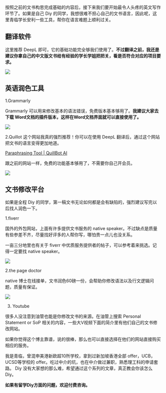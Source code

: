 按照之前的文书构思完成基础的内容后，接下来我们要开始最令人头疼的英文写作环节了。如果是自己 Diy 的同学，我想很难不担心自己的文书语言，因此呢，这里青临学长安利一些工具，帮你在语言难题上顺利过关。

## 翻译软件 

这里推荐 DeepL 即可，它的基础功能完全够我们使用了。**不过翻译之前，我还是建议你拿自己的中文版文书给有经验的学长学姐把把关，看是否符合对应的项目要求。**

![](https://image-upload-1307521651.cos.ap-nanjing.myqcloud.com/picture_upload/202208150909572.png)

## 英语润色工具 
1.Grammarly 

Grammarly 可以用来修改基本的语法错误，免费版本基本够用了。**我建议大家去下载 Word文档的插件版本，这样在Word文档界面就可以直接使用了。** 

![](https://image-upload-1307521651.cos.ap-nanjing.myqcloud.com/picture_upload/202208150914244.png)


2.Quillot 
这个网站我真的强烈推荐！你可以在使用 DeepL 翻译后，通过这个网站把文书的语言变得更加地道。  

[Paraphrasing Tool | QuillBot AI](https://quillbot.com/) 

跟之前的网站一样，免费的功能基本够用了，不需要你自己开会员。

![](https://image-upload-1307521651.cos.ap-nanjing.myqcloud.com/picture_upload/202208150917451.png)

## 文书修改平台
如果是全程 Diy 的同学，第一稿文书无论如何都是会有缺陷的，强烈建议写完以后找人润色一下。 

1.fiverr

国外的外包网站，上面有许多提供文书服务的 native speaker。不过缺点是质量有些参差不齐，尽量找好评多的人帮你写，哪怕贵一点儿也没关系。 

一亩三分地里也有关于 fiverr 中优质服务提供者的帖子，可以参考着来挑选。记得一定要找 native speaker。

![](https://image-upload-1307521651.cos.ap-nanjing.myqcloud.com/picture_upload/202208150926753.png)


2.the page doctor

native 博士在线接单，文书润色60磅一份，会帮助你修改语法以及行文逻辑问题，质量有保证。 

![](https://image-upload-1307521651.cos.ap-nanjing.myqcloud.com/picture_upload/202208150928840.png)

3. Youtube

很多人没注意到油管也能是你修改文书的来源。在油管上搜索 Personal Statement or SoP 相关的内容，一些大V视频下面的简介里有他们自己的文书修改网站。

如果你觉得这个博主靠谱，说的很棒，那么也可以直接选择在他们的网站直接购买相应的服务。 


我是青临，曾混申美港新欧超10所学校，拿到过新加坡香港全部 offer，UCB，UCSD等学校的 offer。吃过中介的坑，也在中介做过兼职，熟悉理工科的申请套路。 Diy 没有大家想的那么难，希望通过这个系列的文章，真正教会你该怎么 Diy。

**如果有留学Diy方面的问题，欢迎付费咨询。**